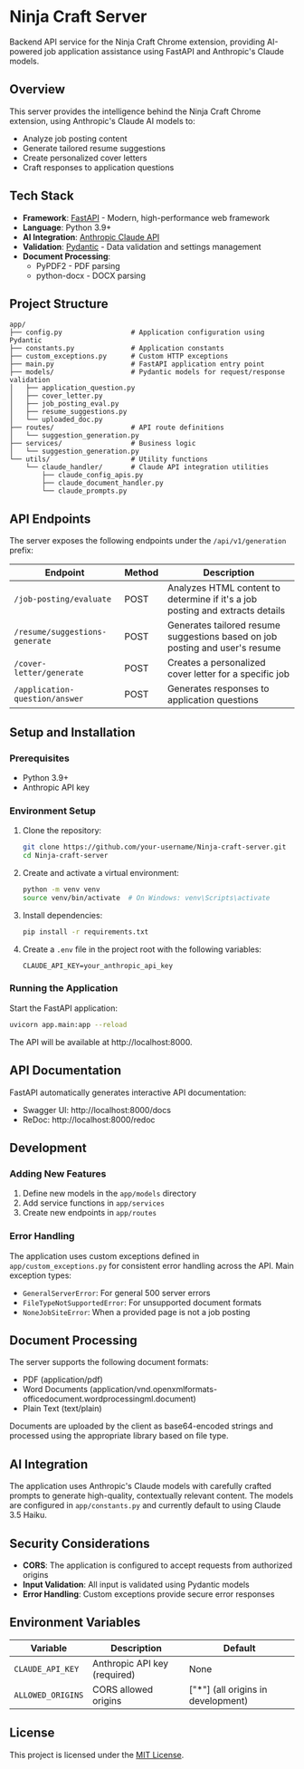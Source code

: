 # Ninja Craft Server

Backend API service for the Ninja Craft Chrome extension, providing AI-powered job application assistance using FastAPI and Anthropic's Claude models.

## Overview

This server provides the intelligence behind the Ninja Craft Chrome extension, using Anthropic's Claude AI models to:

- Analyze job posting content
- Generate tailored resume suggestions
- Create personalized cover letters
- Craft responses to application questions

## Tech Stack

- **Framework**: [FastAPI](https://fastapi.tiangolo.com/) - Modern, high-performance web framework
- **Language**: Python 3.9+
- **AI Integration**: [Anthropic Claude API](https://www.anthropic.com/claude)
- **Validation**: [Pydantic](https://pydantic-docs.helpmanual.io/) - Data validation and settings management
- **Document Processing**:
  - PyPDF2 - PDF parsing
  - python-docx - DOCX parsing

## Project Structure

```
app/
├── config.py                 # Application configuration using Pydantic
├── constants.py              # Application constants
├── custom_exceptions.py      # Custom HTTP exceptions
├── main.py                   # FastAPI application entry point
├── models/                   # Pydantic models for request/response validation
│   ├── application_question.py
│   ├── cover_letter.py
│   ├── job_posting_eval.py
│   ├── resume_suggestions.py
│   └── uploaded_doc.py
├── routes/                   # API route definitions
│   └── suggestion_generation.py
├── services/                 # Business logic
│   └── suggestion_generation.py
└── utils/                    # Utility functions
    └── claude_handler/       # Claude API integration utilities
        ├── claude_config_apis.py
        ├── claude_document_handler.py
        └── claude_prompts.py
```

## API Endpoints

The server exposes the following endpoints under the `/api/v1/generation` prefix:

| Endpoint                       | Method | Description                                                                   |
| ------------------------------ | ------ | ----------------------------------------------------------------------------- |
| `/job-posting/evaluate`        | POST   | Analyzes HTML content to determine if it's a job posting and extracts details |
| `/resume/suggestions-generate` | POST   | Generates tailored resume suggestions based on job posting and user's resume  |
| `/cover-letter/generate`       | POST   | Creates a personalized cover letter for a specific job                        |
| `/application-question/answer` | POST   | Generates responses to application questions                                  |

## Setup and Installation

### Prerequisites

- Python 3.9+
- Anthropic API key

### Environment Setup

1. Clone the repository:

   ```bash
   git clone https://github.com/your-username/Ninja-craft-server.git
   cd Ninja-craft-server
   ```

2. Create and activate a virtual environment:

   ```bash
   python -m venv venv
   source venv/bin/activate  # On Windows: venv\Scripts\activate
   ```

3. Install dependencies:

   ```bash
   pip install -r requirements.txt
   ```

4. Create a `.env` file in the project root with the following variables:
   ```
   CLAUDE_API_KEY=your_anthropic_api_key
   ```

### Running the Application

Start the FastAPI application:

```bash
uvicorn app.main:app --reload
```

The API will be available at http://localhost:8000.

## API Documentation

FastAPI automatically generates interactive API documentation:

- Swagger UI: http://localhost:8000/docs
- ReDoc: http://localhost:8000/redoc

## Development

### Adding New Features

1. Define new models in the `app/models` directory
2. Add service functions in `app/services`
3. Create new endpoints in `app/routes`

### Error Handling

The application uses custom exceptions defined in `app/custom_exceptions.py` for consistent error handling across the API. Main exception types:

- `GeneralServerError`: For general 500 server errors
- `FileTypeNotSupportedError`: For unsupported document formats
- `NoneJobSiteError`: When a provided page is not a job posting

## Document Processing

The server supports the following document formats:

- PDF (application/pdf)
- Word Documents (application/vnd.openxmlformats-officedocument.wordprocessingml.document)
- Plain Text (text/plain)

Documents are uploaded by the client as base64-encoded strings and processed using the appropriate library based on file type.

## AI Integration

The application uses Anthropic's Claude models with carefully crafted prompts to generate high-quality, contextually relevant content. The models are configured in `app/constants.py` and currently default to using Claude 3.5 Haiku.

## Security Considerations

- **CORS**: The application is configured to accept requests from authorized origins
- **Input Validation**: All input is validated using Pydantic models
- **Error Handling**: Custom exceptions provide secure error responses

## Environment Variables

| Variable          | Description                  | Default                            |
| ----------------- | ---------------------------- | ---------------------------------- |
| `CLAUDE_API_KEY`  | Anthropic API key (required) | None                               |
| `ALLOWED_ORIGINS` | CORS allowed origins         | ["*"] (all origins in development) |

## License

This project is licensed under the [MIT License](LICENSE).
